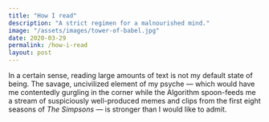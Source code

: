 ```yaml
---
title: "How I read"
description: "A strict regimen for a malnourished mind."
image: "/assets/images/tower-of-babel.jpg"
date: 2020-03-29
permalink: /how-i-read
layout: post
---
```


In a certain sense, reading large amounts of text is not my default state of being. The savage, uncivilized element of my psyche — which would have me contentedly gurgling in the corner while the Algorithm spoon-feeds me a stream of suspiciously well-produced memes and clips from the first eight seasons of _The Simpsons_ — is stronger than I would like to admit.
